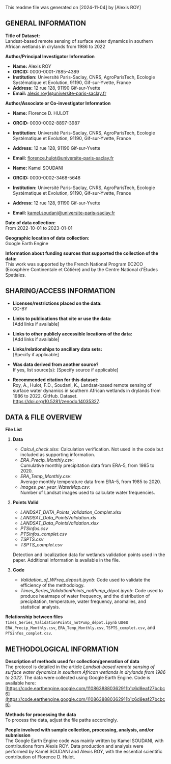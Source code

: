 This readme file was generated on [2024-11-04] by [Alexis ROY]

## GENERAL INFORMATION

**Title of Dataset:**  
Landsat-based remote sensing of surface water dynamics in southern African wetlands in drylands from 1986 to 2022

**Author/Principal Investigator Information**  
- **Name:** Alexis ROY  
- **ORCID:** 0000-0001-7885-4389  
- **Institution:** Université Paris-Saclay, CNRS, AgroParisTech, Ecologie Systématique et Evolution, 91190, Gif-sur-Yvette, France  
- **Address:** 12 rue 128, 91190 Gif-sur-Yvette  
- **Email:** alexis.roy1@universite-paris-saclay.fr  

**Author/Associate or Co-investigator Information**  
- **Name:** Florence D. HULOT  
- **ORCID:** 0000-0002-8897-3987  
- **Institution:** Université Paris-Saclay, CNRS, AgroParisTech, Ecologie Systématique et Evolution, 91190, Gif-sur-Yvette, France  
- **Address:** 12 rue 128, 91190 Gif-sur-Yvette  
- **Email:** florence.hulot@universite-paris-saclay.fr  

- **Name:** Kamel SOUDANI  
- **ORCID:** 0000-0002-3468-5648  
- **Institution:** Université Paris-Saclay, CNRS, AgroParisTech, Ecologie Systématique et Evolution, 91190, Gif-sur-Yvette, France  
- **Address:** 12 rue 128, 91190 Gif-sur-Yvette  
- **Email:** kamel.soudani@universite-paris-saclay.fr  

**Date of data collection:**  
From 2022-10-01 to 2023-01-01

**Geographic location of data collection:**  
Google Earth Engine

**Information about funding sources that supported the collection of the data:**  
This work was supported by the French National Program EC2CO (Ecosphère Continentale et Côtière) and by the Centre National d'Études Spatiales.

## SHARING/ACCESS INFORMATION

- **Licenses/restrictions placed on the data:**  
 CC-BY

- **Links to publications that cite or use the data:**  
  [Add links if available]

- **Links to other publicly accessible locations of the data:**  
  [Add links if available]

- **Links/relationships to ancillary data sets:**  
  [Specify if applicable]

- **Was data derived from another source?**  
  If yes, list source(s): [Specify source if applicable]

- **Recommended citation for this dataset:**  
Roy, A., Hulot, F.D., Soudani, K., Landsat-based remote sensing of surface water dynamics in southern African wetlands in drylands from 1986 to 2022. GitHub. Dataset. https://doi.org/10.5281/zenodo.14035327.

## DATA & FILE OVERVIEW

**File List**  

1. **Data**  
   - *Calcul_check.xlsx*:
   Calculation verification. Not used in the code but included as supporting information.
   - *ERA_Precip_Monthly.csv*:  
   Cumulative monthly precipitation data from ERA-5, from 1985 to 2020.
   - *ERA_Temp_Monthly.csv*:  
   Average monthly temperature data from ERA-5, from 1985 to 2020.
   - *Images_per_year_WaterMap.csv*:  
   Number of Landsat images used to calculate water frequencies.

2. **Points Valid**  
   - *LANDSAT_DATA_Points_Validation_Complet.xlsx*  
   - *LANDSAT_Data_PointsValidation.xls*  
   - *LANDSAT_Data_PointsValidation.xlsx*  
   - *PTSinfos.csv*  
   - *PTSinfos_complet.csv*  
   - *TSPTS.csv*
   - *TSPTS_complet.csv*  
     
   Detection and localization data for wetlands validation points used in the paper. Additional information is available in the file.

3. **Code**  
   - *Validation_of_WFreq_deposit.ipynb*: Code used to validate the efficiency of the methodology.
   - *Times_Series_ValidationPoints_notPump_dépot.ipynb*: Code used to produce heatmaps of water frequency, and the distribution of precipitation, temperature, water frequency, anomalies, and statistical analysis.

**Relationship between files**  
`Times_Series_ValidationPoints_notPump_dépot.ipynb` uses `ERA_Precip_Monthly.csv`, `ERA_Temp_Monthly.csv`, `TSPTS_complet.csv`, and `PTSinfos_complet.csv`.

## METHODOLOGICAL INFORMATION

**Description of methods used for collection/generation of data**  
The protocol is detailed in the article *Landsat-based remote sensing of surface water dynamics in southern African wetlands in drylands from 1986 to 2022*. The data were collected using Google Earth Engine. Code is available here: [https://code.earthengine.google.com/1108638880362911b1c6d8eaf27bcbc6](https://code.earthengine.google.com/1108638880362911b1c6d8eaf27bcbc6).

**Methods for processing the data**  
To process the data, adjust the file paths accordingly.

**People involved with sample collection, processing, analysis, and/or submission**  
The Google Earth Engine code was mainly written by Kamel SOUDANI, with contributions from Alexis ROY. Data production and analysis were performed by Kamel SOUDANI and Alexis ROY, with the essential scientific contribution of Florence D. Hulot.
